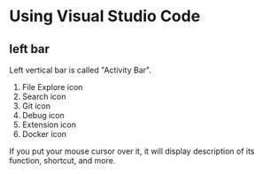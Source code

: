 # Using Visual Studio Code

## left bar
Left vertical bar is called "Activity Bar".
1. File Explore icon
2. Search icon
3. Git icon
4. Debug icon
5. Extension icon
6. Docker icon

If you put your mouse cursor over it, it will display description of its function, shortcut, and more.